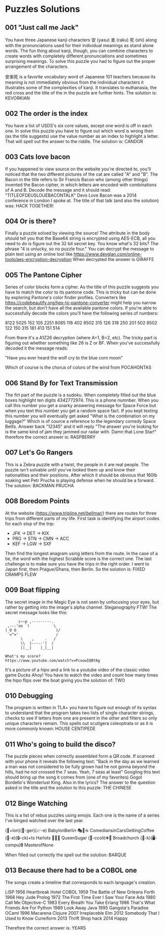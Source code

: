 # Puzzles Solutions

## 001 "Just call me Jack"
You have three Japanese kanji characters 安 (yasu) 楽 (raku) 死 (shi) along with the pronunciations used for their individual meanings as stand alone words. The fun thing about kanji, though, you can combine characters to create words with completely different pronunciations and sometimes surprising meanings. To solve this puzzle you had to figure out the proper arrangement of the characters.

安楽死 is a favorite vocabulary word of Japanese 101 teachers because its meaning is not immediately obvious from the individual characters it illustrates some of the complexities of kanji. It translates to euthanasia, the red cross and the title of the in the puzzle are further hints. The solution is: KEVORKIAN

## 002 The order is the index
You have a list of USDS's six core values, except one word is off in each one. In solve this puzzle you have to figure out which word is wrong then (as the title suggests) use the value number as an index to highlight a letter. That will spell out the answer to the riddle. The solution is: CANDOR

## 003 Cats love bacon
If you happened to view source on the website you're directed to, you'll noticed that the two different pictures of the cat are called "A" and "B". The Bacon in the title refers to Sir Francis Bacon who (among other things) invented the Bacon cipher, in which letters are encoded with combinations of A and B. Decode the message and it should read: "TITLEOFDEUSLOUEBACONTALK" Devs Love Bacon was a 2014 conference in London I spoke at. The title of that talk (and also the solution) was: HACK TOGETHER!

## 004 Or is there?
Finally a puzzle solved by viewing the source! The attribute in the body should tell you that the Base64 string is encrypted using AES-ECB, all you need to do is figure out the 32 bit secret key. You know what's 32 bits? The phrase "4 is unlucky, so no puzzle four." You can decrypt the message to plain text using an online tool like https://www.devglan.com/online-tools/aes-encryption-decryption When decrypted the answer is GIRAFFE

## 005 The Pantone Cipher
Series of color blocks form a cipher. As the title of this puzzle suggests you have to match the color to its pantone code. This is tricky but can be done by exploring Pantone's color finder profiles. Converters like https://codebeautify.org/hex-to-pantone-converter might help you narrow the search, but don't have all the available pantone colors. If you're able to successfully decode the colors you'll have the following series of numbers:

8122 5025 152 105 2251 8085 118 402 8502 315 126 318 250 201 502 8502 122 150 315 181 413 151 514

From there it's a A1Z26 decryption (where A=1, B=2, etc). The tricky part is figuring out whether something like 26 is Z or BF. When you've successfully decoded it the message reads:

"Have you ever heard the wolf cry to the blue corn moon"

Which of course is the chorus of colors of the wind from POCAHONTAS

## 006 Stand By for Text Transmission
The firt part of the puzzle is a sudoku. When completely filled out the blue boxes highlight ten digits 4342772974. This is a phone numnber. When you call this number you get a snarky answering message for Space Force but when you text this number you get a random space fact. If you kept texting this number you will eventually get asked "What is the combination on my luggage?" Which is of cource a reference to the legendary comedy Space Bellls. Answer back "12345" and it will reply "The answer you're looking for is the same kind of jam they jammed our radar with. Damn that Lone Star!" therefore the correct answer is: RASPBERRY

## 007 Let's Go Rangers
This is a Zebra puzzle with a twist, the people in it are real people. The puzzle isn't solvable until you've looked them up and know their nationalities and their positions. After which it should be obvious that 160lb soaking wet Petr Prucha is playing defense when he should be a forward. The solution: BACKMAN PRUCHA

## 008 Boredom Points
At the website (https://www.tripline.net/bellmar/) there are routes for three trips from different parts of my life. First task is identifying the airport codes for each stop of the trip:

- JFK -> DET -> KIX
- PRG -> STN -> CMN -> ACC
- KEF -> LGW -> SXF

Then find the longest anagram using letters from the route. In the case of a tie, the word with the highest Scrabble score is the correct one. The last challenge is to make sure you have the trips in the right order. I went to Japan first, then Prague/Ghana, then Berlin. So the solution is: FIXED CRAMPS FLEW

## 009 Boat flipping
The secret image in the Magic Eye is not seen by unfocusing your eyes, but rather by getting into the image's alpha channel.  Steganography FTW! The secret message looks like this:

~~~~
      c~~p ,---------.
 ,---'oo  )           \
( O O                  )/
 `=^='                 /
       \    ,     .   /
       \\  |-----'|  /
       ||__|    |_|__|
	   
What's my score?
https://www.youtube.com/watch?v=PcoowIQBYAg

~~~~

It's a picture of a hipo and a link to a youtube video of the classic video game Ducks Ahoy! You have to watch the video and count how many times the hipo flips over the boat giving you the solution of: TWO

## 010 Debugging
The program is written in TLA+ you have to figure out enough of its syntax to understand that the program takes two lists of single character strings, checks to see if letters from one are present in the other and filters so only unique characters remain. This spells out scutigera coleoptrata or as it is more commonly known: HOUSE CENTIPEDE

## 011 Who's going to build the disco?
The puzzle pieces when correctly assembled form a QR code. If scanned with your phone it reveals the following text: "Back in the day as we learned a man was not considered to be fully grown had he not gonna beyond the hills, had he not crossed the 7 seas. Yeah, 7 seas at least" Googling this text should bring up the song it comes from (one of my favorites) Gogol Bordello's Wonderlust King. Also in the lyrics? The answer to the question asked in the title and the solution to this puzzle: THE CHINESE

## 012 Binge Watching
This is a list of rebus puzzles using emojis. Each one is the name of a series I've binged watched over the last year.

(👶+lon)(🍔-ger)(📈-e) BabylonBerlin
🎭🚗☕️ ComediansinCarsGettingCoffee
(🐰-e)(🔒-ck)+ts Harlots
👸🏿🍬 QueenSugar
(🥦-ccoli)➕💒 Broadchurch
(👺-k)(🖥-compu)𝟎 MasterofNone

When filled out correctly the spell out the solution: BARQUE

## 013 Because there had to be a COBOL one
The songs create a timeline that corresponds to each language's creation.

LISP 1956 Heartbreak Hotel
COBOL 1959 The Battle of New Orleans
Forth 1968 Hey Jude
Prolog 1972 The First Time Ever I Saw Your Face
Ada 1980 Call Me
Objective-C 1983 Every Breath You Take
Erlang 1986 That's What Friends Are For
Python 1989 Look Away
Java 1995 Gangsta's Paradise
OCaml 1996 Macarena
Clojure 2007 Irreplaceble
Elm 2012 Somebody That I Used to Know
Cuneiform 2013 Thrift Shop
hack 2014 Happy

Therefore the correct answer is: YEARS
